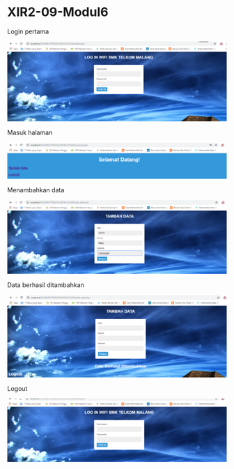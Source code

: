 # XIR2-09-Modul6

Login pertama

![alt text](https://github.com/ArumPuspaPratiwi/XIR2-09-Modul6/blob/master/1.png)

Masuk halaman

![alt text](https://github.com/ArumPuspaPratiwi/XIR2-09-Modul6/blob/master/2.png)

Menambahkan data

![alt text](https://github.com/ArumPuspaPratiwi/XIR2-09-Modul6/blob/master/3.png)

Data berhasil ditambahkan

![alt text](https://github.com/ArumPuspaPratiwi/XIR2-09-Modul6/blob/master/4.png)

Logout

![alt text](https://github.com/ArumPuspaPratiwi/XIR2-09-Modul6/blob/master/5.png)
